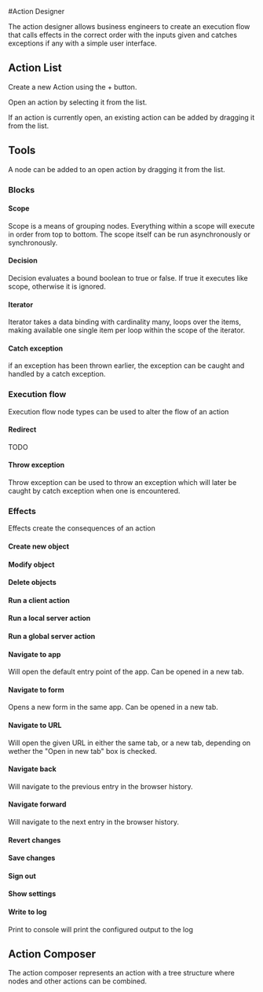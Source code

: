 #Action Designer 

The action designer allows business engineers to create an execution flow that calls effects
in the correct order with the inputs given and catches exceptions if any with a simple user interface.

## Action List
Create a new Action using the + button. 

Open an action by selecting it from the list. 

If an action is currently open, an existing action can be added by dragging it from the list.

## Tools

A node can be added to an open action by dragging it from the list.

### Blocks

#### Scope
Scope is a means of grouping nodes. Everything within a scope will execute in order from top to bottom. The scope itself can be run asynchronously or synchronously.
#### Decision
Decision evaluates a bound boolean to true or false. If true it executes like scope, otherwise it is ignored.
#### Iterator
Iterator takes a data binding with cardinality many, loops over the items, making available one single item per loop within the scope of the iterator.
#### Catch exception 
if an exception has been thrown earlier, the exception can be caught and handled by a catch exception.

### Execution flow

Execution flow node types can be used to alter the flow of an action

#### Redirect
TODO

#### Throw exception
Throw exception can be used to throw an exception which will later be caught by catch exception when one is encountered. 

### Effects

Effects create the consequences of an action
#### Create new object

#### Modify object

#### Delete objects

#### Run a client action

#### Run a local server action

#### Run a global server action

#### Navigate to app
Will open the default entry point of the app. Can be opened in a new tab.

#### Navigate to form
Opens a new form in the same app. Can be opened in a new tab.

#### Navigate to URL
Will open the given URL in either the same tab, or a new tab, depending on wether the "Open in new tab" box is checked.

#### Navigate back
Will navigate to the previous entry in the browser history.

#### Navigate forward
Will navigate to the next entry in the browser history.

#### Revert changes

#### Save changes

#### Sign out

#### Show settings

#### Write to log
Print to console will print the configured output to the log

## Action Composer

The action composer represents an action with a tree structure where nodes and other actions can be combined.
